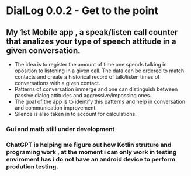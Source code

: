 
# DialLog 0.0.2 - Get to the point 

## My 1st Mobile app , a speak/listen call counter that analizes your type of speech attitude in a given conversation.

- The idea is to register the amount of time one spends talking in oposition to listening in a given call. The data can be ordered to match contacts and create a historical record of talk/listen times of conversations with a given contact.  
- Patterns of conversation immerge and one can distinguish between passive dialog attitudes and aggressive/impossing ones.  
- The goal of the app is to identify this patterns and help in conversation and communication improvement.
- Silence is also taken in to account for calculations.


### Gui and math still under development 
### ChatGPT is helping me figure out how Kotlin struture and programing work , at the moment i can only work in testing enviroment has i do not have an android device to perform prodution testing.
